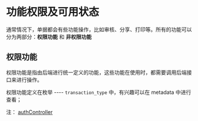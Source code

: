 # 功能权限及可用状态

通常情况下，单据都会有些功能操作，比如审核、分享、打印等。所有的功能可以分为两部分：**权限功能** 和 **非权限功能**

## 权限功能

权限功能是指由后端进行统一定义的功能，这些功能在使用时，都需要调用后端接口来进行操作。

权限功能定义在枚举 ---- `transaction_type` 中，有兴趣可以在 metadata 中进行查看；

注： [authController](#权限功能)

## 



